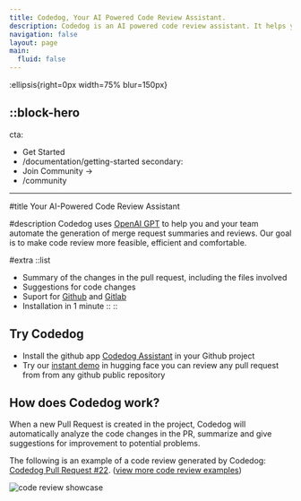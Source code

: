 ```yaml
---
title: Codedog, Your AI Powered Code Review Assistant.
description: Codedog is an AI powered code review assistant. It helps you and your team automate the generation of merge request summaries and reviews.
navigation: false
layout: page
main:
  fluid: false
---
```


:ellipsis{right=0px width=75% blur=150px}

::block-hero
---
cta:
  - Get Started
  - /documentation/getting-started
secondary:
  - Join Community →
  - /community
---

#title
Your AI-Powered Code Review Assistant

#description
Codedog uses [OpenAI GPT](https://www.openai.com) to help you and your team automate the generation of merge request summaries and reviews. Our goal is to make code review more feasible, efficient and comfortable.

#extra
  ::list
  - Summary of the changes in the pull request, including the files involved
  - Suggestions for code changes
  - Suport for [Github](https://www.github.com) and [Gitlab](https://www.gitlab.com)
  - Installation in 1 minute
  ::
::


## Try Codedog

- Install the github app [Codedog Assistant](https://github.com/apps/codedog-assistant) in your Github project
- Try our [instant demo](https://huggingface.co/spaces/codedog-ai/codedog-demo) in hugging face you can review any pull request from from any github public repository

## How does Codedog work?

When a new Pull Request is created in the project, Codedog will automatically analyze the code changes in the PR, summarize and give suggestions for improvement to potential problems.

The following is an example of a code review generated by Codedog: [Codedog Pull Request #22](https://github.com/codedog-ai/codedog/pull/22). ([view more code review examples](examples))

![code review showcase](showcase.png)
